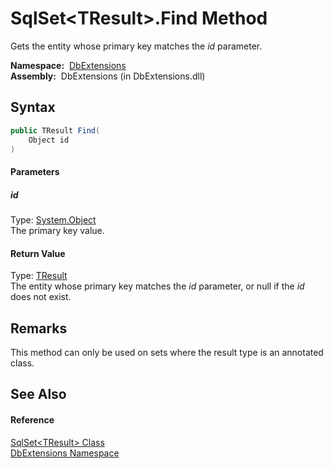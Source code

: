 SqlSet&lt;TResult>.Find Method
==============================
Gets the entity whose primary key matches the *id* parameter.

  **Namespace:**  [DbExtensions][1]  
  **Assembly:**  DbExtensions (in DbExtensions.dll)

Syntax
------

```csharp
public TResult Find(
	Object id
)
```

#### Parameters

##### *id*
Type: [System.Object][2]  
The primary key value.

#### Return Value
Type: [TResult][3]  
 The entity whose primary key matches the *id* parameter, or null if the *id* does not exist. 

Remarks
-------
 This method can only be used on sets where the result type is an annotated class. 

See Also
--------

#### Reference
[SqlSet&lt;TResult> Class][3]  
[DbExtensions Namespace][1]  

[1]: ../README.md
[2]: http://msdn.microsoft.com/en-us/library/e5kfa45b
[3]: README.md
